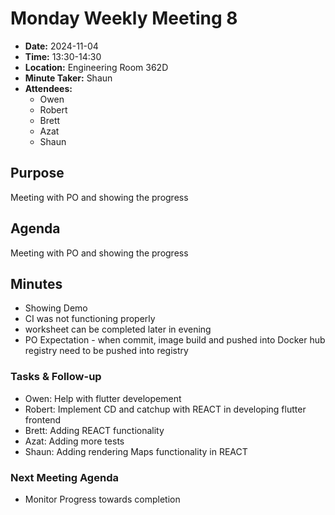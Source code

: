 # Monday Weekly Meeting 8
- **Date:** 2024-11-04
- **Time:** 13:30-14:30
- **Location:** Engineering Room 362D
- **Minute Taker:** Shaun
- **Attendees:** 
  - Owen
  - Robert
  - Brett
  - Azat
  - Shaun

## Purpose
Meeting with PO and showing the progress

## Agenda
Meeting with PO and showing the progress

## Minutes
- Showing Demo
- CI was not functioning properly
- worksheet can be completed later in evening
- PO Expectation - when commit, image build and pushed into Docker hub registry
  need to be pushed into registry

### Tasks & Follow-up
- Owen: Help with flutter  developement
- Robert: Implement CD and catchup with REACT in developing flutter frontend
- Brett: Adding REACT functionality
- Azat: Adding more tests
- Shaun: Adding rendering Maps functionality in REACT

### Next Meeting Agenda
- Monitor Progress towards completion
